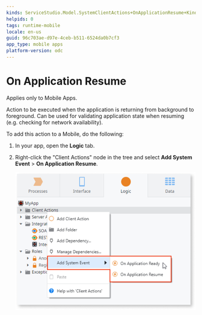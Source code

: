 ```yaml
---
kinds: ServiceStudio.Model.SystemClientActions+OnApplicationResume+Kind
helpids: 0
tags: runtime-mobile
locale: en-us
guid: 96c703ae-d97e-4ceb-b511-6524da0b7cf3
app_type: mobile apps
platform-version: odc
---
```


# On Application Resume

<div class="info" markdown="1">

Applies only to Mobile Apps.

</div>

Action to be executed when the application is returning from background to foreground. Can be used for validating application state when resuming (e.g. checking for network availability).  

To add this action to a Mobile, do the following:

1. In your app, open the **Logic** tab.

1. Right-click the "Client Actions" node in the tree and select **Add System Event** > **On Application Resume**.

    ![](images/ss-add-system-event-reactive.png)
